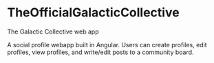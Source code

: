 # TheOfficialGalacticCollective
The Galactic Collective web app

A social profile webapp built in Angular. Users can create profiles, edit profiles, view profiles, and write/edit posts to a community board.
